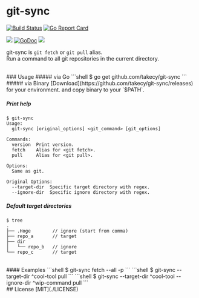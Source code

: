 # git-sync

[![Build Status](https://drone.io/github.com/takecy/git-sync/status.png)](https://drone.io/github.com/takecy/git-sync/latest)
[![Go Report Card](https://goreportcard.com/badge/github.com/takecy/git-sync)](https://goreportcard.com/report/github.com/takecy/git-sync)

![](https://img.shields.io/badge/golang-1.5.3-blue.svg?style=flat-square)
[![GoDoc](https://img.shields.io/badge/godoc-reference-blue.svg?style=flat-square)](https://godoc.org/github.com/takecy/git-sync)
![](https://img.shields.io/badge/license-MIT-blue.svg?style=flat-square)

git-sync is `git fetch` or `git pull` alias.  
Run a command to all git repositories in the current directory.

<br/>
### Usage
##### via Go
```shell
$ go get github.com/takecy/git-sync
```
##### via Binary  
[Download](https://github.com/takecy/git-sync/releases) for your environment.  
and copy binary to your `$PATH`.

##### Print help
```
$ git-sync
Usage:
  git-sync [original_options] <git_command> [git_options]

Commands:
  version  Print version.
  fetch    Alias for <git fetch>.
  pull     Alias for <git pull>.

Options:
  Same as git.

Original Options:
  --target-dir  Specific target directory with regex.
  --ignore-dir  Specific ignore directory with regex.
```
##### Default target directories
```shell
$ tree
.
├── .Hoge        // ignore (start from comma)
├── repo_a       // target
├── dir
│   └── repo_b   // ignore
└── repo_c       // target
```

<br/>
#### Examples
```shell
$ git-sync fetch --all -p
```
```shell
$ git-sync --target-dir ^cool-tool pull
```
```shell
$ git-sync --target-dir ^cool-tool --ignore-dir ^wip-command pull
```

<br/>
## License
[MIT](./LICENSE)
